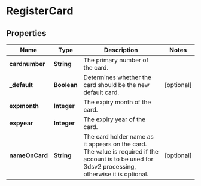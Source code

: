 

# RegisterCard


## Properties

| Name | Type | Description | Notes |
|------------ | ------------- | ------------- | -------------|
|**cardnumber** | **String** | The primary number of the card. |  |
|**_default** | **Boolean** | Determines whether the card should be the new default card. |  [optional] |
|**expmonth** | **Integer** | The expiry month of the card. |  |
|**expyear** | **Integer** | The expiry year of the card. |  |
|**nameOnCard** | **String** | The card holder name as it appears on the card. The value is required if the account is to be used for 3dsv2 processing, otherwise it is optional. |  [optional] |




